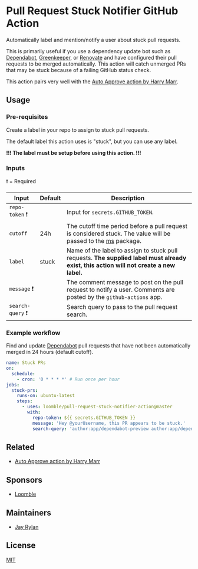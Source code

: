 <!-- spell-checker:ignore greenkeeper -->

# Pull Request Stuck Notifier GitHub Action

Automatically label and mention/notify a user about stuck pull requests.

This is primarily useful if you use a dependency update bot such as
[Dependabot][dependabot], [Greenkeeper][greenkeeper], or [Renovate][renovate]
and have configured their pull requests to be merged automatically. This action
will catch unmerged PRs that may be stuck because of a failing GitHub status
check.

This action pairs very well with the [Auto Approve action by Harry Marr][auto-approve].

## Usage

### Pre-requisites

Create a label in your repo to assign to stuck pull requests.

The default label this action uses is "stuck", but you can use any label.

**!!! The label must be setup before using this action. !!!**

### Inputs

:heavy_exclamation_mark: = Required

| Input                                   | Default | Description                                                                                                                                       |
| --------------------------------------- | ------- | ------------------------------------------------------------------------------------------------------------------------------------------------- |
| `repo-token` :heavy_exclamation_mark:   |         | Input for `secrets.GITHUB_TOKEN`.                                                                                                                 |
| `cutoff`                                | 24h     | The cutoff time period before a pull request is considered stuck. The value will be passed to the [ms](https://www.npmjs.com/package/ms) package. |
| `label`                                 | stuck   | Name of the label to assign to stuck pull requests. **The supplied label must already exist, this action will not create a new label.**           |
| `message` :heavy_exclamation_mark:      |         | The comment message to post on the pull request to notify a user. Comments are posted by the `github-actions` app.                                |
| `search-query` :heavy_exclamation_mark: |         | Search query to pass to the pull request search.                                                                                                  |

### Example workflow

Find and update [Dependabot][dependabot] pull requests that have not been automatically merged in 24 hours (default cutoff).

```yaml
name: Stuck PRs
on:
  schedule:
    - cron: '0 * * * *' # Run once per hour
jobs:
  stuck-prs:
    runs-on: ubuntu-latest
    steps:
      - uses: loomble/pull-request-stuck-notifier-action@master
        with:
          repo-token: ${{ secrets.GITHUB_TOKEN }}
          message: 'Hey @yourUsername, this PR appears to be stuck.'
          search-query: 'author:app/dependabot-preview author:app/dependabot'
```

## Related

- [Auto Approve action by Harry Marr][auto-approve]

## Sponsors

- [Loomble](https://loomble.com/)

## Maintainers

- [Jay Rylan](https://jayrylan.com/)

## License

[MIT](https://github.com/loomble/pull-request-stuck-notifier-action/blob/master/LICENSE)

[auto-approve]: https://github.com/marketplace/actions/auto-approve
[dependabot]: https://dependabot.com/
[greenkeeper]: https://github.com/marketplace/greenkeeper
[renovate]: https://github.com/marketplace/renovate
